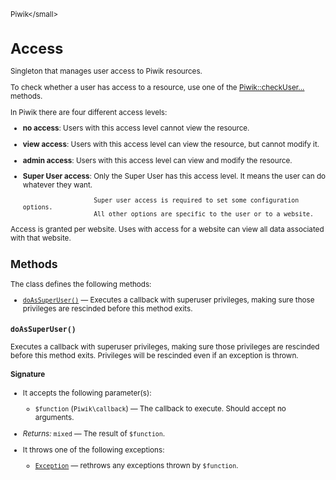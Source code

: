 <small>Piwik\</small>

Access
======

Singleton that manages user access to Piwik resources.

To check whether a user has access to a resource, use one of the [Piwik::checkUser...](/api-reference/Piwik/Piwik)
methods.

In Piwik there are four different access levels:

- **no access**: Users with this access level cannot view the resource.
- **view access**: Users with this access level can view the resource, but cannot modify it.
- **admin access**: Users with this access level can view and modify the resource.
- **Super User access**: Only the Super User has this access level. It means the user can do
                         whatever they want.

                         Super user access is required to set some configuration options.
                         All other options are specific to the user or to a website.

Access is granted per website. Uses with access for a website can view all
data associated with that website.

Methods
-------

The class defines the following methods:

- [`doAsSuperUser()`](#doassuperuser) &mdash; Executes a callback with superuser privileges, making sure those privileges are rescinded before this method exits.

<a name="doassuperuser" id="doassuperuser"></a>
<a name="doAsSuperUser" id="doAsSuperUser"></a>
### `doAsSuperUser()`

Executes a callback with superuser privileges, making sure those privileges are rescinded
before this method exits. Privileges will be rescinded even if an exception is thrown.

#### Signature

-  It accepts the following parameter(s):
    - `$function` (`Piwik\callback`) &mdash;
       The callback to execute. Should accept no arguments.

- *Returns:*  `mixed` &mdash;
    The result of `$function`.
- It throws one of the following exceptions:
    - [`Exception`](http://php.net/class.Exception) &mdash; rethrows any exceptions thrown by `$function`.

